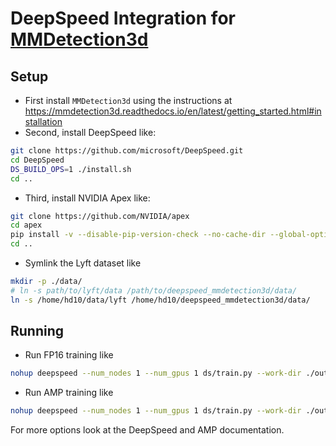# DeepSpeed Integration for [MMDetection3d](https://mmdetection3d.readthedocs.io)

## Setup
- First install `MMDetection3d` using the instructions at https://mmdetection3d.readthedocs.io/en/latest/getting_started.html#installation
- Second, install DeepSpeed like:
```bash
git clone https://github.com/microsoft/DeepSpeed.git
cd DeepSpeed
DS_BUILD_OPS=1 ./install.sh
cd ..
```
- Third, install NVIDIA Apex like:
```bash
git clone https://github.com/NVIDIA/apex
cd apex
pip install -v --disable-pip-version-check --no-cache-dir --global-option="--cpp_ext" --global-option="--cuda_ext" ./
cd ..
```
- Symlink the Lyft dataset like
```bash
mkdir -p ./data/
# ln -s path/to/lyft/data /path/to/deepspeed_mmdetection3d/data/
ln -s /home/hd10/data/lyft /home/hd10/deepspeed_mmdetection3d/data/
```

## Running
- Run FP16 training like
```bash
nohup deepspeed --num_nodes 1 --num_gpus 1 ds/train.py --work-dir ./outputs_fp16/ --gpus 1 configs/ssn/ssn_lyft_base.py --deepspeed_config configs/ds/ds_config_fp16.json &
```
- Run AMP training like
```bash
nohup deepspeed --num_nodes 1 --num_gpus 1 ds/train.py --work-dir ./outputs_amp/ --gpus 1 configs/ssn/ssn_lyft_base.py --deepspeed_config configs/ds/ds_config_amp.json &
```

For more options look at the DeepSpeed and AMP documentation.